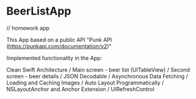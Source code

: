 # BeerListApp

// homework app

This App based on a public API "Punk API (https://punkapi.com/documentation/v2)"

Iimplemented functionality in the App:

Clean Swift Architecture / Main screen - beer list (UITableView) / Second screen - beer details / JSON Decodable / Asynchronous Data Fetching / Loading and Caching Images / Auto Layout Programmatically / NSLayoutAnchor and Anchor Extension / UIRefreshControl
